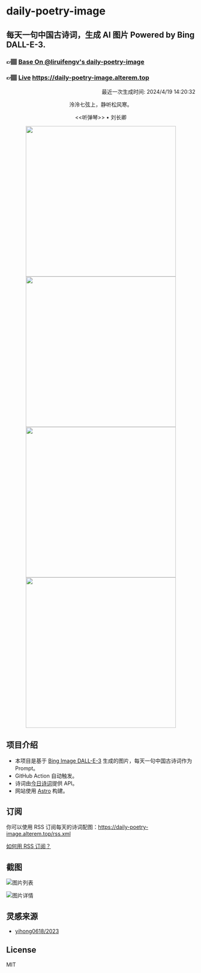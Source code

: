 
# daily-poetry-image

## 每天一句中国古诗词，生成 AI 图片 Powered by Bing DALL-E-3.

### 👉🏽 [Base On @liruifengv's daily-poetry-image](https://github.com/liruifengv/daily-poetry-image)

### 👉🏽 [Live](https://daily-poetry-image.alterem.top/) https://daily-poetry-image.alterem.top

<p align="right">
  最近一次生成时间: 2024/4/19 14:20:32
</p>
<p align="center">
泠泠七弦上，静听松风寒。
</p>
<p align="center">
<<听弹琴>> • 刘长卿
</p>
<p align="center">
<img src="https://tse1.mm.bing.net/th/id/OIG1.ZM2NSCvUxZLfaTIUTEIY" height="400" width="400" />
<img src="https://tse2.mm.bing.net/th/id/OIG1..HhBBVXXNh3kFkasldYg" height="400" width="400" />
<img src="https://tse2.mm.bing.net/th/id/OIG1.D.cRPPiLe7zlnkZD5ThI" height="400" width="400" />
<img src="https://tse4.mm.bing.net/th/id/OIG1.nHUj6Mgz2LyyGdVEPhVb" height="400" width="400" />
</p>

## 项目介绍

-   本项目是基于 [Bing Image DALL-E-3](https://www.bing.com/images/create) 生成的图片，每天一句中国古诗词作为 Prompt。
-   GitHub Action 自动触发。
-   诗词由[今日诗词](https://www.jinrishici.com/)提供 API。
-   网站使用 [Astro](https://astro.build) 构建。

## 订阅

你可以使用 RSS 订阅每天的诗词配图：https://daily-poetry-image.alterem.top/rss.xml

[如何用 RSS 订阅？](https://zhuanlan.zhihu.com/p/55026716)

## 截图

![图片列表](./screenshots/Snipaste_2023-12-28_21-00-26.png)

![图片详情](./screenshots/Snipaste_2023-12-28_21-00-53.png)

## 灵感来源

-   [yihong0618/2023](https://github.com/yihong0618/2023)

## License

MIT
